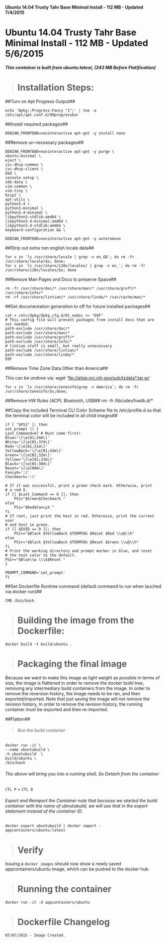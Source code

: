 **Ubuntu 14.04 Trusty Tahr Base Minimal Install - 112 MB - Updated 7/4/2015**

#  Ubuntu 14.04 Trusty Tahr Base Minimal Install - 112 MB - Updated 5/6/2015

***This container is built from ubuntu:latest, (243 MB Before Flatification)***


># Installation Steps:

##Turn on Apt Progress Output##
   
    echo 'Dpkg::Progress-Fancy "1";' | tee -a /etc/apt/apt.conf.d/99progressbar

##Install required packages##

    DEBIAN_FRONTEND=noninteractive apt-get -y install nano

##Remove un-necessary packages##
    
    DEBIAN_FRONTEND=noninteractive apt-get -y purge \
    ubuntu-minimal \
    eject \
    isc-dhcp-common \
    isc-dhcp-client \
    kbd \
    console-setup \
    xkb-data \
    vim-common \
    vim-tiny \
    bzip2 \
    apt-utils \
    python3.4 \
    python3-minimal \
    python3.4-minimal \
    libpython3-stdlib:amd64 \
    libpython3.4-minimal:amd64 \
    libpython3.4-stdlib:amd64 \
    keyboard-configuration && \
    
    DEBIAN_FRONTEND=noninteractive apt-get -y autoremove


##Strip out extra non english locale data##

    for x in `ls /usr/share/locale | grep -v en_GB`; do rm -fr /usr/share/locale/$x; done;
    for x in `ls /usr/share/i18n/locales/ | grep -v en_`; do rm -fr /usr/share/i18n/locales/$x; done


##Remove Man Pages and Docs to preserve Space##

    rm -fr /usr/share/doc/* /usr/share/man/* /usr/share/groff/* /usr/share/info/*
    rm -rf /usr/share/lintian/* /usr/share/linda/* /var/cache/man/*


##Set documentation generation to off for future installed packages##
       
    cat > /etc/dpkg/dpkg.cfg.d/01_nodoc << "EOF"
    # This config file will prevent packages from install docs that are not needed.
    path-exclude /usr/share/doc/*
    path-exclude /usr/share/man/*
    path-exclude /usr/share/groff/*
    path-exclude /usr/share/info/*
    # lintian stuff is small, but really unnecessary
    path-exclude /usr/share/lintian/*
    path-exclude /usr/share/linda/*
    EOF

##Remove Time Zone Data Other than America##

This can be undone via: wget 'ftp://elsie.nci.nih.gov/pub/tzdata*.tar.gz'
   
    for x in `ls /usr/share/zoneinfo|grep -v America`; do rm -fr /usr/share/zoneinfo/$x;done;

##Remove HW Rules (ACPI, Bluetooth, USB##
rm -fr /lib/udev/hwdb.d/*


##Copy the included Terminal CLI Color Scheme file to /etc/profile.d so that the terminal color will be included in all child images##

    if [ "$PS1" ]; then
    set_prompt () {
    Last_Command=$? # Must come first!
    Blue='\[\e[01;34m\]'
    White='\[\e[01;37m\]'
    Red='\[\e[01;31m\]'
    YellowBack='\[\e[01;43m\]'
    Green='\[\e[01;32m\]'
    Yellow='\[\e[01;33m\]'
    Black='\[\e[01;30m\]'
    Reset='\[\e[00m\]'
    FancyX=':('
    Checkmark=':)'

    # If it was successful, print a green check mark. Otherwise, print
    # a red X.
    if [[ $Last_Command == 0 ]]; then
        PS1="$Green$Checkmark "
    else
        PS1="$Red$FancyX "
    fi
    # If root, just print the host in red. Otherwise, print the current user
    # and host in green.
    if [[ $EUID == 0 ]]; then
        PS1+="$Black $YellowBack $TERMTAG $Reset $Red \\u@\\h"
    else
        PS1+="$Black $YellowBack $TERMTAG $Reset $Green \\u@\\h"
    fi
    # Print the working directory and prompt marker in blue, and reset
    # the text color to the default.
    PS1+="$Blue\\w \\\$$Reset "
    }
    
    PROMPT_COMMAND='set_prompt'
    fi

##Set Dockerfile Runtime command (default command to run when lauched via docker run)##
    
    CMD /bin/bash

># Building the image from the Dockerfile:
    
   `docker build -t build/ubuntu .`


># Packaging the final image

Because we want to make this image as light weight as possible in terms of size, the image is flattened in order to remove the docker build tree, removing any intermediary build containers from the image. In order to remove the reversion history, the image needs to be ran, and then exported/imported. Note that just saving the image will not remove the revision history, In order to remove the revision history, the running container must be exported and then re-imported. 

##Flatten##

>###### Run the build container

    docker run -it \
    --name ubuntubuild \
    -h ubuntubuild  \
    build/ubuntu \
    /bin/bash
 
   
###### The above will bring you into a running shell, So Detach from the container
    
   `CTL P` + `CTL Q`


###### Export and Reimport the Container note that because we started the build container with the name of ubnutubuild, we will use that in the export statement instead of the container ID.

    
    docker export ubuntubuild | docker import - appcontainers/ubuntu:latest

># Verify

Issuing a `docker images` should now show a newly saved appcontainers/ubuntu image, which can be pushed to the docker hub.

># Running the container
    
   `docker run -it -d appcontainers/ubuntu`


># Dockerfile Changelog
    
    07/07/2015 - Image Created.